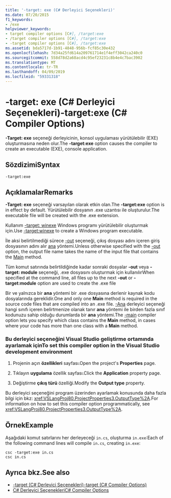 ```yaml
---
title: '-target: exe (C# Derleyici Seçenekleri)'
ms.date: 07/20/2015
f1_keywords:
- /exe
helpviewer_keywords:
- target compiler options [C#], /target:exe
- /target compiler options [C#], /target:exe
- -target compiler options [C#], /target:exe
ms.assetid: bda5717d-1b91-4848-956b-fcf85c30e432
ms.openlocfilehash: 7d34a25fd614a209761714e1f4eff3042ca240c0
ms.sourcegitcommit: 558d78d2a68acd4c95ef23231c8b4e4c7bac3902
ms.translationtype: MT
ms.contentlocale: tr-TR
ms.lasthandoff: 04/09/2019
ms.locfileid: "59331318"
---
```

# <a name="-targetexe-c-compiler-options"></a><span data-ttu-id="ac58e-102">-target: exe (C# Derleyici Seçenekleri)</span><span class="sxs-lookup"><span data-stu-id="ac58e-102">-target:exe (C# Compiler Options)</span></span>
<span data-ttu-id="ac58e-103">**-Target: exe** seçeneği derleyicinin, konsol uygulaması yürütülebilir (EXE) oluşturmasına neden olur.</span><span class="sxs-lookup"><span data-stu-id="ac58e-103">The **-target:exe** option causes the compiler to create an executable (EXE), console application.</span></span>  
  
## <a name="syntax"></a><span data-ttu-id="ac58e-104">Sözdizimi</span><span class="sxs-lookup"><span data-stu-id="ac58e-104">Syntax</span></span>  
  
```console  
-target:exe  
```  
  
## <a name="remarks"></a><span data-ttu-id="ac58e-105">Açıklamalar</span><span class="sxs-lookup"><span data-stu-id="ac58e-105">Remarks</span></span>  
 <span data-ttu-id="ac58e-106">**-Target: exe** seçeneği varsayılan olarak etkin olan.</span><span class="sxs-lookup"><span data-stu-id="ac58e-106">The **-target:exe** option is in effect by default.</span></span> <span data-ttu-id="ac58e-107">Yürütülebilir dosyanın .exe uzantısı ile oluşturulur.</span><span class="sxs-lookup"><span data-stu-id="ac58e-107">The executable file will be created with the .exe extension.</span></span>  
  
 <span data-ttu-id="ac58e-108">Kullanım [-target: winexe](../../../csharp/language-reference/compiler-options/target-winexe-compiler-option.md) Windows programı yürütülebilir oluşturmak için.</span><span class="sxs-lookup"><span data-stu-id="ac58e-108">Use [-target:winexe](../../../csharp/language-reference/compiler-options/target-winexe-compiler-option.md) to create a Windows program executable.</span></span>  
  
 <span data-ttu-id="ac58e-109">İle aksi belirtilmediği sürece [-out](../../../csharp/language-reference/compiler-options/out-compiler-option.md) seçeneği, çıkış dosyası adını içeren giriş dosyasının adını alır [ana](../../../csharp/programming-guide/main-and-command-args/index.md) yöntemi.</span><span class="sxs-lookup"><span data-stu-id="ac58e-109">Unless otherwise specified with the [-out](../../../csharp/language-reference/compiler-options/out-compiler-option.md) option, the output file name takes the name of the input file that contains the [Main](../../../csharp/programming-guide/main-and-command-args/index.md) method.</span></span>  
  
 <span data-ttu-id="ac58e-110">Tüm komut satırında belirtildiğinde kadar sonraki dosyalar **-out** veya **-target: module** seçeneği, .exe dosyasını oluşturmak için kullanılır</span><span class="sxs-lookup"><span data-stu-id="ac58e-110">When specified at the command line, all files up to the next **-out** or **-target:module** option are used to create the .exe file</span></span>  
  
 <span data-ttu-id="ac58e-111">Bir ve yalnızca bir **ana** yöntemi bir .exe dosyasına derlenir kaynak kodu dosyalarında gereklidir.</span><span class="sxs-lookup"><span data-stu-id="ac58e-111">One and only one **Main** method is required in the source code files that are compiled into an .exe file.</span></span> <span data-ttu-id="ac58e-112">[-Ana](../../../csharp/language-reference/compiler-options/main-compiler-option.md) derleyici seçeneği hangi sınıfı içeren belirtmenize olanak tanır **ana** yöntemi ile birden fazla sınıf kodunuzu sahip olduğu durumlarda bir **ana** yöntemi.</span><span class="sxs-lookup"><span data-stu-id="ac58e-112">The [-main](../../../csharp/language-reference/compiler-options/main-compiler-option.md) compiler option lets you specify which class contains the **Main** method, in cases where your code has more than one class with a **Main** method.</span></span>  
  
### <a name="to-set-this-compiler-option-in-the-visual-studio-development-environment"></a><span data-ttu-id="ac58e-113">Bu derleyici seçeneğini Visual Studio geliştirme ortamında ayarlamak için</span><span class="sxs-lookup"><span data-stu-id="ac58e-113">To set this compiler option in the Visual Studio development environment</span></span>  
  
1. <span data-ttu-id="ac58e-114">Projenin açın **özellikleri** sayfası.</span><span class="sxs-lookup"><span data-stu-id="ac58e-114">Open the project's **Properties** page.</span></span>  
  
2. <span data-ttu-id="ac58e-115">Tıklayın **uygulama** özellik sayfası.</span><span class="sxs-lookup"><span data-stu-id="ac58e-115">Click the **Application** property page.</span></span>  
  
3. <span data-ttu-id="ac58e-116">Değiştirme **çıkış türü** özelliği.</span><span class="sxs-lookup"><span data-stu-id="ac58e-116">Modify the **Output type** property.</span></span>  
  
 <span data-ttu-id="ac58e-117">Bu derleyici seçeneğini program üzerinden ayarlamak konusunda daha fazla bilgi için bkz: <xref:VSLangProj80.ProjectProperties3.OutputType%2A>.</span><span class="sxs-lookup"><span data-stu-id="ac58e-117">For information on how to set this compiler option programmatically, see <xref:VSLangProj80.ProjectProperties3.OutputType%2A>.</span></span>  
  
## <a name="example"></a><span data-ttu-id="ac58e-118">Örnek</span><span class="sxs-lookup"><span data-stu-id="ac58e-118">Example</span></span>  
 <span data-ttu-id="ac58e-119">Aşağıdaki komut satırlarını her derleyeceği `in.cs`, oluşturma `in.exe`:</span><span class="sxs-lookup"><span data-stu-id="ac58e-119">Each of the following command lines will compile `in.cs`, creating `in.exe`:</span></span>  
  
```console  
csc -target:exe in.cs  
csc in.cs  
```  
  
## <a name="see-also"></a><span data-ttu-id="ac58e-120">Ayrıca bkz.</span><span class="sxs-lookup"><span data-stu-id="ac58e-120">See also</span></span>

- [<span data-ttu-id="ac58e-121">-target (C# Derleyici Seçenekleri)</span><span class="sxs-lookup"><span data-stu-id="ac58e-121">-target (C# Compiler Options)</span></span>](../../../csharp/language-reference/compiler-options/target-compiler-option.md)
- [<span data-ttu-id="ac58e-122">C# Derleyici Seçenekleri</span><span class="sxs-lookup"><span data-stu-id="ac58e-122">C# Compiler Options</span></span>](../../../csharp/language-reference/compiler-options/index.md)
